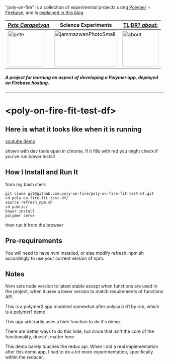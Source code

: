 "poly-on-fire" is a collection of experimental projects using [Polymer](href="https://www.polymer-project.org/") + [Firebase](href="https://firebase.google.com/"), and is [explained in this blog](https://betterologist.net/2018/04/poly-on-fire-polymer-on-firebase/).

|[**_Pete Carapetyan_**](https://appwriter.com)| Science Experiments |[TL;DR? _about:_](https://youtu.be/vea51DzmXyA)|
| --- | --- | --- |
|<img class="style-svg" src="https://betterologist.net/wp-content/uploads/2016/05/pete-300x297.jpg" alt="pete" width="116" height="115" />|<img class="style-svg" src="http://docs.datafundamentals.com/txt.png" alt="jammazwanPhotoSmall" width="200" height="116" />|[<img class="style-svg" src="https://betterologist.net/wp-content/uploads/2016/05/jamzVid1.png" alt="about" width="115" height="115" />](https://youtu.be/vea51DzmXyA)|


##### A project for learning an aspect of developing a Polymer app, deployed on Firebase hosting.

----

# \<poly-on-fire-fit-test-df\>



## Here is what it looks like when it is running

[youtube demo](https://youtu.be/weDucpaEAac)

shown with dev tools open in chrome. If it fills with red you might check if you've run bower install

## How I Install and Run It

from my bash shell:

```
git clone git@github.com:poly-on-fire/poly-on-fire-fit-test-df.git
cd poly-on-fire-fit-test-df/
source refresh_npm.sh
cd public/
bower install
polymer serve
```

then run it from the browser

## Pre-requirements

You will need to have nvm installed, or else modify refresh_npm.sh accordingly to use your current version of npm. 

## Notes

Nvm sets node version to latest stable except when functions are used in the project, when it uses a lower version to match requirements of functions API.

This is a polymer2 app modeled somewhat after polycast 61 by rob, which is a polymer1 demo.

This app arbitrarily uses a hide function to do it's demo.

There are better ways to do this hide, but since that isn't the core of the functionality, doesn't matter here.

This demo barely touches the redux api. When I did a real implementation after this demo app, I had to do a lot more experimentation, specifically within the reducer.
